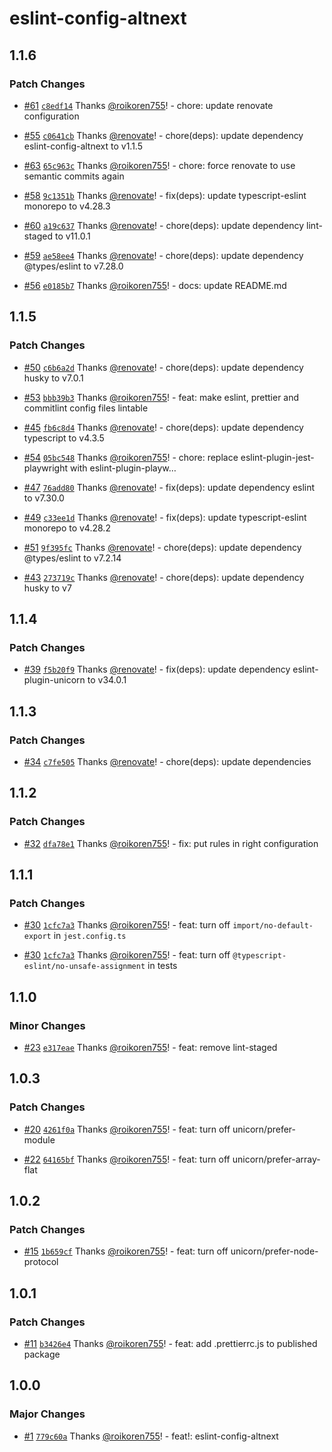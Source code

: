 # eslint-config-altnext

## 1.1.6

### Patch Changes

- [#61](https://github.com/AltNext/eslint-config-altnext/pull/61) [`c8edf14`](https://github.com/AltNext/eslint-config-altnext/commit/c8edf14c142523f45950f0249f2cb7ca370bb39e) Thanks [@roikoren755](https://github.com/roikoren755)! - chore: update renovate configuration

* [#55](https://github.com/AltNext/eslint-config-altnext/pull/55) [`c0641cb`](https://github.com/AltNext/eslint-config-altnext/commit/c0641cbe387ed4c281a9e7a1cfd11aee0b93ce3c) Thanks [@renovate](https://github.com/apps/renovate)! - chore(deps): update dependency eslint-config-altnext to v1.1.5

- [#63](https://github.com/AltNext/eslint-config-altnext/pull/63) [`65c963c`](https://github.com/AltNext/eslint-config-altnext/commit/65c963c6784050ac93b92cd8eed060ccf878eb7c) Thanks [@roikoren755](https://github.com/roikoren755)! - chore: force renovate to use semantic commits again

* [#58](https://github.com/AltNext/eslint-config-altnext/pull/58) [`9c1351b`](https://github.com/AltNext/eslint-config-altnext/commit/9c1351b821b68a4e6a0d2f338b792b1633c469a0) Thanks [@renovate](https://github.com/apps/renovate)! - fix(deps): update typescript-eslint monorepo to v4.28.3

- [#60](https://github.com/AltNext/eslint-config-altnext/pull/60) [`a19c637`](https://github.com/AltNext/eslint-config-altnext/commit/a19c6370acda254135dda052f2afb2983f189206) Thanks [@renovate](https://github.com/apps/renovate)! - chore(deps): update dependency lint-staged to v11.0.1

* [#59](https://github.com/AltNext/eslint-config-altnext/pull/59) [`ae58ee4`](https://github.com/AltNext/eslint-config-altnext/commit/ae58ee4a2b6229ca7227658ce4c19cc85ffa22b8) Thanks [@renovate](https://github.com/apps/renovate)! - chore(deps): update dependency @types/eslint to v7.28.0

- [#56](https://github.com/AltNext/eslint-config-altnext/pull/56) [`e0185b7`](https://github.com/AltNext/eslint-config-altnext/commit/e0185b74c5cddf266ca4cc44856ba9f30e8402b8) Thanks [@roikoren755](https://github.com/roikoren755)! - docs: update README.md

## 1.1.5

### Patch Changes

- [#50](https://github.com/AltNext/eslint-config-altnext/pull/50) [`c6b6a2d`](https://github.com/AltNext/eslint-config-altnext/commit/c6b6a2ddd7d236cfffeb83ad21d2d367e23e7a2f) Thanks [@renovate](https://github.com/apps/renovate)! - chore(deps): update dependency husky to v7.0.1

* [#53](https://github.com/AltNext/eslint-config-altnext/pull/53) [`bbb39b3`](https://github.com/AltNext/eslint-config-altnext/commit/bbb39b3ff07f28580c81ccfe4a54e9d1388a1a15) Thanks [@roikoren755](https://github.com/roikoren755)! - feat: make eslint, prettier and commitlint config files lintable

- [#45](https://github.com/AltNext/eslint-config-altnext/pull/45) [`fb6c8d4`](https://github.com/AltNext/eslint-config-altnext/commit/fb6c8d48b31e8eb03f3e465b0719fde5eaf8abb5) Thanks [@renovate](https://github.com/apps/renovate)! - chore(deps): update dependency typescript to v4.3.5

* [#54](https://github.com/AltNext/eslint-config-altnext/pull/54) [`05bc548`](https://github.com/AltNext/eslint-config-altnext/commit/05bc548ab4d8cd0a25d5678ff45a654b0554162d) Thanks [@roikoren755](https://github.com/roikoren755)! - chore: replace eslint-plugin-jest-playwright with eslint-plugin-playw…

- [#47](https://github.com/AltNext/eslint-config-altnext/pull/47) [`76add80`](https://github.com/AltNext/eslint-config-altnext/commit/76add8070a89c32cadb96137bfc606502ad3407e) Thanks [@renovate](https://github.com/apps/renovate)! - fix(deps): update dependency eslint to v7.30.0

* [#49](https://github.com/AltNext/eslint-config-altnext/pull/49) [`c33ee1d`](https://github.com/AltNext/eslint-config-altnext/commit/c33ee1d4a0f548ba3a88904b3d9fcfd2f78b6715) Thanks [@renovate](https://github.com/apps/renovate)! - fix(deps): update typescript-eslint monorepo to v4.28.2

- [#51](https://github.com/AltNext/eslint-config-altnext/pull/51) [`9f395fc`](https://github.com/AltNext/eslint-config-altnext/commit/9f395fc1f3a9c5d64442893aa0cb009dc5ed94ff) Thanks [@renovate](https://github.com/apps/renovate)! - chore(deps): update dependency @types/eslint to v7.2.14

* [#43](https://github.com/AltNext/eslint-config-altnext/pull/43) [`273719c`](https://github.com/AltNext/eslint-config-altnext/commit/273719cbb80ad08453271d6eca2e7b89c44d6435) Thanks [@renovate](https://github.com/apps/renovate)! - chore(deps): update dependency husky to v7

## 1.1.4

### Patch Changes

- [#39](https://github.com/AltNext/eslint-config-altnext/pull/39) [`f5b20f9`](https://github.com/AltNext/eslint-config-altnext/commit/f5b20f9d50df182d8ca6a1fffeb2b5b991bc943e) Thanks [@renovate](https://github.com/apps/renovate)! - fix(deps): update dependency eslint-plugin-unicorn to v34.0.1

## 1.1.3

### Patch Changes

- [#34](https://github.com/AltNext/eslint-config-altnext/pull/34) [`c7fe505`](https://github.com/AltNext/eslint-config-altnext/commit/c7fe505e2b6046acad4ca58b821a82d160f9969a) Thanks [@renovate](https://github.com/apps/renovate)! - chore(deps): update dependencies

## 1.1.2

### Patch Changes

- [#32](https://github.com/AltNext/eslint-config-altnext/pull/32) [`dfa78e1`](https://github.com/AltNext/eslint-config-altnext/commit/dfa78e1e09a9aaff3f20bb491c4c257c7c981dc0) Thanks [@roikoren755](https://github.com/roikoren755)! - fix: put rules in right configuration

## 1.1.1

### Patch Changes

- [#30](https://github.com/AltNext/eslint-config-altnext/pull/30) [`1cfc7a3`](https://github.com/AltNext/eslint-config-altnext/commit/1cfc7a30e5b57778970ca5b29c7daef23bcfc05a) Thanks [@roikoren755](https://github.com/roikoren755)! - feat: turn off `import/no-default-export` in `jest.config.ts`

* [#30](https://github.com/AltNext/eslint-config-altnext/pull/30) [`1cfc7a3`](https://github.com/AltNext/eslint-config-altnext/commit/1cfc7a30e5b57778970ca5b29c7daef23bcfc05a) Thanks [@roikoren755](https://github.com/roikoren755)! - feat: turn off `@typescript-eslint/no-unsafe-assignment` in tests

## 1.1.0

### Minor Changes

- [#23](https://github.com/AltNext/eslint-config-altnext/pull/23) [`e317eae`](https://github.com/AltNext/eslint-config-altnext/commit/e317eaeff0126b809f68e64000ae8c41745ddf4b) Thanks [@roikoren755](https://github.com/roikoren755)! - feat: remove lint-staged

## 1.0.3

### Patch Changes

- [#20](https://github.com/AltNext/eslint-config-altnext/pull/20) [`4261f0a`](https://github.com/AltNext/eslint-config-altnext/commit/4261f0a1b7a9249cf92e4bd900fd5afcbfd805b8) Thanks [@roikoren755](https://github.com/roikoren755)! - feat: turn off unicorn/prefer-module

* [#22](https://github.com/AltNext/eslint-config-altnext/pull/22) [`64165bf`](https://github.com/AltNext/eslint-config-altnext/commit/64165bf34b316e69f57c468ee21aa666eb7ee71f) Thanks [@roikoren755](https://github.com/roikoren755)! - feat: turn off unicorn/prefer-array-flat

## 1.0.2

### Patch Changes

- [#15](https://github.com/AltNext/eslint-config-altnext/pull/15) [`1b659cf`](https://github.com/AltNext/eslint-config-altnext/commit/1b659cf82951d9dc0d516db49b9496b84d611196) Thanks [@roikoren755](https://github.com/roikoren755)! - feat: turn off unicorn/prefer-node-protocol

## 1.0.1

### Patch Changes

- [#11](https://github.com/AltNext/eslint-config-altnext/pull/11) [`b3426e4`](https://github.com/AltNext/eslint-config-altnext/commit/b3426e48b76bb7d45f5adbe18a02b664a559eb06) Thanks [@roikoren755](https://github.com/roikoren755)! - feat: add .prettierrc.js to published package

## 1.0.0

### Major Changes

- [#1](https://github.com/AltNext/eslint-config-altnext/pull/1) [`779c60a`](https://github.com/AltNext/eslint-config-altnext/commit/779c60a5061d9247c05b1214d427f321d581e945) Thanks [@roikoren755](https://github.com/roikoren755)! - feat!: eslint-config-altnext
